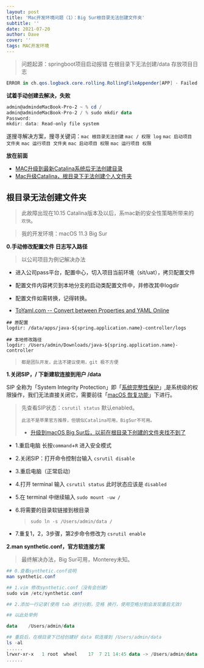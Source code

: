 ```yaml
---
layout: post
title: 'Mac开发环境问题（1）：Big Sur根目录无法创建文件夹'
subtitle: ''
date: 2021-07-20
author: Dave
cover: ''
tags: MAC开发环境 
---
```




>问题起源：springboot项目启动报错 在根目录下无法创建/data 存放项目日志 

```powershell
ERROR in ch.qos.logback.core.rolling.RollingFileAppender[APP] - Failed to create parent directories for [/data/apps/项目名/logs/app.log]
```



**试着手动创建去解决，失败**

```powershell
admin@admindeMacBook-Pro-2 ~ % cd /         
admin@admindeMacBook-Pro-2 / % sudo mkdir data
Password:
mkdir: data: Read-only file system
```



遂搜寻解决方案，搜寻关键词：`mac 根目录无法创建` `mac / 权限 log` `mac 启动项目 文件夹` `mac 运行项目 文件夹` `mac 启动项目 权限` `mac 运行项目 权限`

**放在前面**


- [MAC升级到最新Catalina系统后无法创建目录](https://blog.csdn.net/hanerer1314/article/details/107560309?utm_medium=distribute.pc_relevant.none-task-blog-2~default~baidujs_title~default-0.control&spm=1001.2101.3001.4242)
- [Mac升级Catalina，根目录下无法创建个人文件夹](https://blog.csdn.net/ZERO_TO_NIL/article/details/102499503?utm_medium=distribute.pc_relevant_t0.none-task-blog-2%7Edefault%7EBlogCommendFromMachineLearnPai2%7Edefault-1.control&depth_1-utm_source=distribute.pc_relevant_t0.none-task-blog-2%7Edefault%7EBlogCommendFromMachineLearnPai2%7Edefault-1.control)

## 根目录无法创建文件夹

> 此故障出现在10.15 Catalina版本及以后，系mac新的安全性策略所带来的`欢快`。

> 我的开发环境：macOS 11.3 Big Sur

**0.手动修改配置文件 日志写入路径**

> 以公司项目为例记解决办法

- 进入公司pass平台，配置中心，切入项目当前环境（sit/uat），拷贝配置文件

- 配置文件内容拷贝到本地分支的启动类配置文件中，并修改其中logdir
- 配置文件如需转换，记得转换。
- [ToYaml.com -- Convert between Properties and YAML Online ](https://www.toyaml.com/index.html)



```
## 原配置
logdir: /data/apps/java-${spring.application.name}-controller/logs

## 本地修改路径
logdir: /Users/admin/Downloads/java-${spring.application.name}-controller
```

> `都是团队开发，此法不建议使用，git 极不方便`





**1.关闭SIP，/ 下新建软连接到用户 /data**

SIP 全称为「System Integrity Protection」即「[系统完整性保护](https://support.apple.com/zh-cn/HT204899)」,是系统级的权限操作，我们无法直接关闭它，需要前往「[macOS 恢复功能](https://support.apple.com/zh-cn/HT201314)」下进行。

  > 先查看SIP状态：`csrutil status` 默认enabled。
  >
  > `此法不是苹果官方推荐，但貌似Catalina可用，BigSur不可用。`
  >
  > - [升级到macOS Big Sur后，以前在根目录下创建的文件夹找不到了](https://discussionschinese.apple.com/thread/252142331)



  - 1.重启电脑 长按`command`+`R` 进入安全模式

  - 2.关闭SIP：打开命令控制台输入 `csrutil disable`

  - 3.重启电脑（正常启动）

  - 4.打开 terminal 输入 `csrutil status` 此时状态应该是 `disabled`

  - 5.在 terminal 中继续输入 `sudo mount -uw /`

  - 6.将需要的目录软链接到根目录

    > `sudo ln -s /Users/admin/data /`

  - 7.重复1，2，3步骤，第2步命令修改为 `csrutil enable` 

  



**2.man synthetic.conf，官方软连接方案**

> 最终解决办法，Big Sur可用，Monterey未知。

```powershell
## 0.查看synthetic.conf说明
man synthetic.conf
```

```powershell
## 1.vim 修改synthetic.conf（没有会创建）
sudo vim /etc/synthetic.conf

## 2.添加一行记录(使用 tab 进行分割，空格 换行，使用空格分割会发现重启无效)

## 以此处举例

data	/Users/admin/data

## 重启后，在根目录下已经创建好 data 软连接到 /Users/admin/data
ls -al
......
lrwxr-xr-x   1 root  wheel    17  7 21 14:45 data -> /Users/admin/data
......
```





